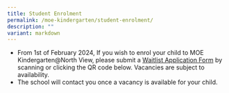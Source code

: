 ```yaml
---
title: Student Enrolment
permalink: /moe-kindergarten/student-enrolment/
description: ""
variant: markdown
---
```

* From 1st of February 2024, If you wish to enrol your child to MOE Kindergarten@North View, please submit a [Waitlist Application Form](https://form.gov.sg/65b6f0d73f3702432b9d08c2) by scanning or clicking the QR code below. Vacancies are subject to availability.
* The school will contact you once a vacancy is available for your child.

